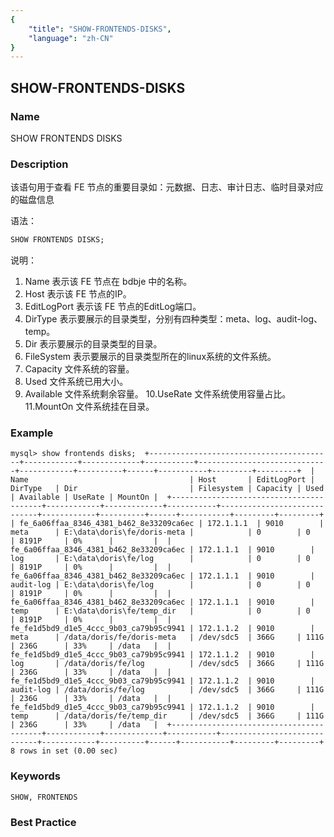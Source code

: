 ```yaml
---
{
    "title": "SHOW-FRONTENDS-DISKS",
    "language": "zh-CN"
}
---
```


<!--
Licensed to the Apache Software Foundation (ASF) under one
or more contributor license agreements.  See the NOTICE file
distributed with this work for additional information
regarding copyright ownership.  The ASF licenses this file
to you under the Apache License, Version 2.0 (the
"License"); you may not use this file except in compliance
with the License.  You may obtain a copy of the License at

  http://www.apache.org/licenses/LICENSE-2.0

Unless required by applicable law or agreed to in writing,
software distributed under the License is distributed on an
"AS IS" BASIS, WITHOUT WARRANTIES OR CONDITIONS OF ANY
KIND, either express or implied.  See the License for the
specific language governing permissions and limitations
under the License.
-->

## SHOW-FRONTENDS-DISKS

### Name

SHOW FRONTENDS DISKS

### Description

 该语句用于查看 FE 节点的重要目录如：元数据、日志、审计日志、临时目录对应的磁盘信息

 语法：

```sql
SHOW FRONTENDS DISKS;
```

说明：
1. Name 表示该 FE 节点在 bdbje 中的名称。
2. Host 表示该 FE 节点的IP。
3. EditLogPort 表示该 FE 节点的EditLog端口。
4. DirType 表示要展示的目录类型，分别有四种类型：meta、log、audit-log、temp。
5. Dir 表示要展示的目录类型的目录。
6. FileSystem 表示要展示的目录类型所在的linux系统的文件系统。
7. Capacity 文件系统的容量。
8. Used 文件系统已用大小。
9. Available 文件系统剩余容量。
10.UseRate 文件系统使用容量占比。
11.MountOn 文件系统挂在目录。

### Example
`
mysql> show frontends disks; 
+-----------------------------------------+------------+-------------+-----------+-----------------------------+------------+----------+------+-----------+---------+---------+ 
| Name                                    | Host       | EditLogPort | DirType   | Dir                         | Filesystem | Capacity | Used | Available | UseRate | MountOn | 
+-----------------------------------------+------------+-------------+-----------+-----------------------------+------------+----------+------+-----------+---------+---------+
| fe_6a06ffaa_8346_4381_b462_8e33209ca6ec | 172.1.1.1  | 9010        | meta      | E:\data\doris\fe/doris-meta |            | 0        | 0    | 8191P     | 0%      |         | 
| fe_6a06ffaa_8346_4381_b462_8e33209ca6ec | 172.1.1.1  | 9010        | log       | E:\data\doris\fe/log        |            | 0        | 0    | 8191P     | 0%      |         | 
| fe_6a06ffaa_8346_4381_b462_8e33209ca6ec | 172.1.1.1  | 9010        | audit-log | E:\data\doris\fe/log        |            | 0        | 0    | 8191P     | 0%      |         | 
| fe_6a06ffaa_8346_4381_b462_8e33209ca6ec | 172.1.1.1  | 9010        | temp      | E:\data\doris\fe/temp_dir   |            | 0        | 0    | 8191P     | 0%      |         | 
| fe_fe1d5bd9_d1e5_4ccc_9b03_ca79b95c9941 | 172.1.1.2  | 9010        | meta      | /data/doris/fe/doris-meta   | /dev/sdc5  | 366G     | 111G | 236G      | 33%     | /data   | 
| fe_fe1d5bd9_d1e5_4ccc_9b03_ca79b95c9941 | 172.1.1.2  | 9010        | log       | /data/doris/fe/log          | /dev/sdc5  | 366G     | 111G | 236G      | 33%     | /data   | 
| fe_fe1d5bd9_d1e5_4ccc_9b03_ca79b95c9941 | 172.1.1.2  | 9010        | audit-log | /data/doris/fe/log          | /dev/sdc5  | 366G     | 111G | 236G      | 33%     | /data   | 
| fe_fe1d5bd9_d1e5_4ccc_9b03_ca79b95c9941 | 172.1.1.2  | 9010        | temp      | /data/doris/fe/temp_dir     | /dev/sdc5  | 366G     | 111G | 236G      | 33%     | /data   | 
+-----------------------------------------+------------+-------------+-----------+-----------------------------+------------+----------+------+-----------+---------+---------+ 
8 rows in set (0.00 sec)
`
### Keywords

    SHOW, FRONTENDS

### Best Practice

